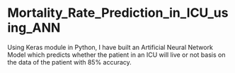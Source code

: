 # Mortality_Rate_Prediction_in_ICU_using_ANN
Using Keras module in Python, I have built an Artificial Neural Network Model which predicts whether the patient in an ICU will live or not basis on the data of the patient with 85% accuracy.
